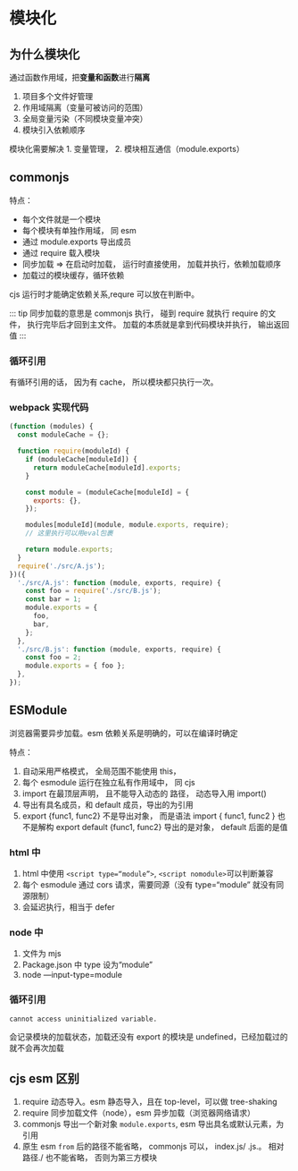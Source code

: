 # 模块化

## 为什么模块化

通过函数作用域，把**变量和函数**进行**隔离**

1. 项目多个文件好管理
2. 作用域隔离（变量可被访问的范围）
3. 全局变量污染（不同模块变量冲突）
4. 模块引入依赖顺序

模块化需要解决 1. 变量管理， 2. 模块相互通信（module.exports）

## commonjs

特点：

- 每个文件就是一个模块
- 每个模块有单独作用域， 同 esm
- 通过 module.exports 导出成员
- 通过 require 载入模块
- 同步加载 => 在启动时加载， 运行时直接使用， 加载并执行，依赖加载顺序
- 加载过的模块缓存，循环依赖

cjs 运行时才能确定依赖关系,requre 可以放在判断中。

::: tip 同步加载的意思是
commonjs 执行， 碰到 require 就执行 require 的文件， 执行完毕后才回到主文件。
加载的本质就是拿到代码模块并执行， 输出返回值
:::

### 循环引用

有循环引用的话， 因为有 cache， 所以模块都只执行一次。

### webpack 实现代码

```js
(function (modules) {
  const moduleCache = {};

  function require(moduleId) {
    if (moduleCache[moduleId]) {
      return moduleCache[moduleId].exports;
    }

    const module = (moduleCache[moduleId] = {
      exports: {},
    });

    modules[moduleId](module, module.exports, require);
    // 这里执行可以用eval包裹

    return module.exports;
  }
  require('./src/A.js');
})({
  './src/A.js': function (module, exports, require) {
    const foo = require('./src/B.js');
    const bar = 1;
    module.exports = {
      foo,
      bar,
    };
  },
  './src/B.js': function (module, exports, require) {
    const foo = 2;
    module.exports = { foo };
  },
});
```

## ESModule

浏览器需要异步加载。esm 依赖关系是明确的，可以在编译时确定

特点：

1. 自动采用严格模式， 全局范围不能使用 this，
2. 每个 esmodule 运行在独立私有作用域中， 同 cjs
3. import 在最顶层声明， 且不能导入动态的 路径， 动态导入用 import()
4. 导出有具名成员，和 default 成员，导出的为引用
5. export {func1, func2} 不是导出对象， 而是语法
   import { func1, func2 } 也不是解构
   export default {func1, func2} 导出的是对象， default 后面的是值

### html 中

1. html 中使用 `<script type=“module”>`, `<script nomodule>`可以判断兼容
2. 每个 esmodule 通过 cors 请求，需要同源（没有 type=“module” 就没有同源限制）
3. 会延迟执行，相当于 defer

### node 中

1. 文件为 mjs
2. Package.json 中 type 设为“module”
3. node —input-type=module

### 循环引用

`cannot access uninitialized variable.`

会记录模块的加载状态，加载还没有 export 的模块是 undefined，已经加载过的就不会再次加载

## cjs esm 区别

1. require 动态导入。esm 静态导入，且在 top-level，可以做 tree-shaking
2. require 同步加载文件（node），esm 异步加载（浏览器网络请求）
3. commonjs 导出一个新对象 `module.exports`, esm 导出具名或默认元素，为引用
4. 原生 esm `from` 后的路径不能省略， commonjs 可以， index.js/ .js.。 相对路径./ 也不能省略， 否则为第三方模块

